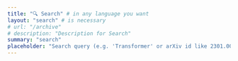 ```yaml
---
title: "🔍 Search" # in any language you want
layout: "search" # is necessary
# url: "/archive"
# description: "Description for Search"
summary: "search"
placeholder: "Search query (e.g. 'Transformer' or arXiv id like 2301.00808)"
---
```

